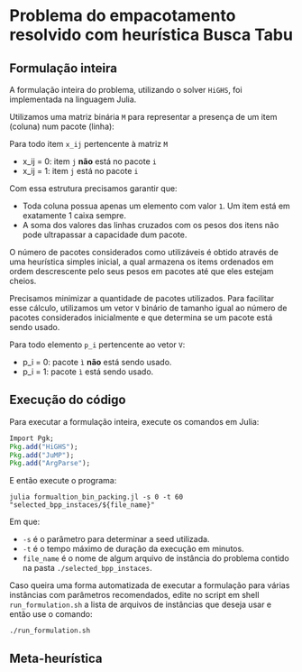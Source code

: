 # Problema do empacotamento resolvido com heurística Busca Tabu

## Formulação inteira

A formulação inteira do problema, utilizando o solver `HiGHS`, foi implementada na linguagem Julia.

Utilizamos uma matriz binária `M` para representar a presença de um item (coluna) num pacote (linha):

Para todo item `x_ij` pertencente à matriz `M`
- x_ij = 0: item `j` **não** está no pacote `i`
- x_ij = 1: item `j` está no pacote `i`

Com essa estrutura precisamos garantir que:
- Toda coluna possua apenas um elemento com valor `1`. Um item está em exatamente 1 caixa sempre.
- A soma dos valores das linhas cruzados com os pesos dos itens não pode ultrapassar a capacidade dum pacote.

O número de pacotes considerados como utilizáveis é obtido através de uma heurística simples inicial, a qual armazena os items ordenados em ordem descrescente pelo seus pesos em pacotes até que eles estejam cheios. 

Precisamos minimizar a quantidade de pacotes utilizados. Para facilitar esse cálculo, utilizamos um vetor `V` binário de tamanho igual ao número de pacotes considerados inicialmente e que determina se um pacote está sendo usado.

Para todo elemento `p_i` pertencente ao vetor `V`:
- p_i = 0: pacote `ì` **não** está sendo usado.
- p_i = 1: pacote `ì` está sendo usado.

## Execução do código

Para executar a formulação inteira, execute os comandos em Julia:

```julia
Import Pgk;
Pkg.add("HiGHS");
Pkg.add("JuMP");
Pkg.add("ArgParse");
```

E então execute o programa:

```shell
julia formualtion_bin_packing.jl -s 0 -t 60 "selected_bpp_instaces/${file_name}"
```

Em que:
- `-s` é o parâmetro para determinar a seed utilizada.
- `-t` é o tempo máximo de duração da execução em minutos.
- `file_name` é o nome de algum arquivo de instância do problema contido na pasta `./selected_bpp_instaces`.

Caso queira uma forma automatizada de executar a formulação para várias instâncias com parâmetros recomendados, edite no script em shell `run_formulation.sh` a lista de arquivos de instâncias que deseja usar e então use o comando:

```shell
./run_formulation.sh
```

## Meta-heurística